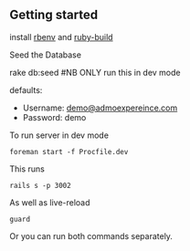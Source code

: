 Getting started
---------------
install [rbenv](https://github.com/sstephenson/rbenv) and [ruby-build](https://github.com/sstephenson/ruby-build)


Seed the Database 
  
  rake db:seed #NB ONLY run this in dev mode

defaults:
  
  * Username: demo@admoexpereince.com
  * Password: demo

To run server in dev mode

    foreman start -f Procfile.dev

This runs

    rails s -p 3002

As well as live-reload

    guard

Or you can run both commands separately.

